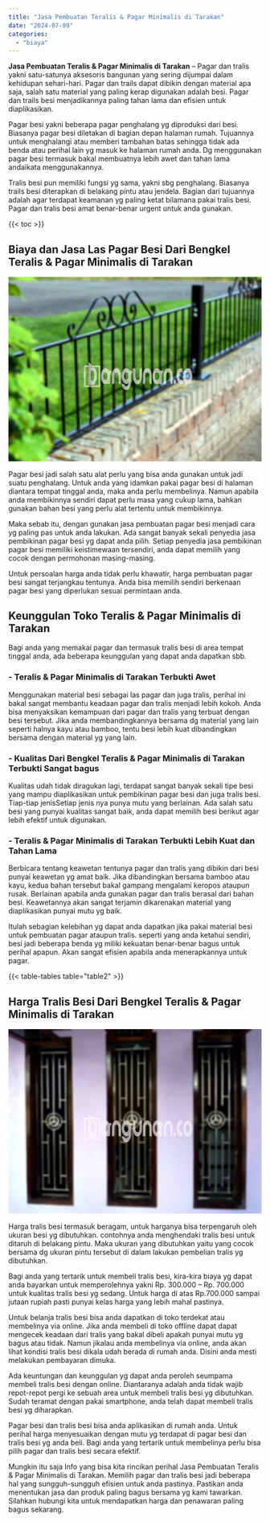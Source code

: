 ```yaml
---
title: "Jasa Pembuatan Teralis & Pagar Minimalis di Tarakan"
date: "2024-07-09"
categories: 
  - "biaya"
---
```


**Jasa Pembuatan Teralis & Pagar Minimalis di Tarakan** – Pagar dan tralis yakni satu-satunya aksesoris bangunan yang sering dijumpai dalam kehidupan sehari-hari. Pagar dan trails dapat dibikin dengan material apa saja, salah satu material yang paling kerap digunakan adalah besi. Pagar dan trails besi menjadikannya paling tahan lama dan efisien untuk diaplikasikan.

Pagar besi yakni beberapa pagar penghalang yg diproduksi dari besi. Biasanya pagar besi diletakan di bagian depan halaman rumah. Tujuannya untuk menghalangi atau memberi tambahan batas sehingga tidak ada benda atau perihal lain yg masuk ke halaman rumah anda. Dg menggunakan pagar besi termasuk bakal membuatnya lebih awet dan tahan lama andaikata menggunakannya.

Tralis besi pun memiliki fungsi yg sama, yakni sbg penghalang. Biasanya trails besi diterapkan di belakang pintu atau jendela. Bagian dari tujuannya adalah agar terdapat keamanan yg paling ketat bilamana pakai tralis besi. Pagar dan tralis besi amat benar-benar urgent untuk anda gunakan.

{{< toc >}}

## Biaya dan Jasa Las Pagar Besi Dari Bengkel Teralis & Pagar Minimalis di Tarakan

![Jasa Pembuatan Teralis & Pagar Minimalis di Tarakan](/images/pagar-minimalis-murah-35.png)

Pagar besi jadi salah satu alat perlu yang bisa anda gunakan untuk jadi suatu penghalang. Untuk anda yang idamkan pakai pagar besi di halaman diantara tempat tinggal anda, maka anda perlu membelinya. Namun apabila anda membikinnya sendiri dapat perlu masa yang cukup lama, bahkan gunakan bahan besi yang perlu alat tertentu untuk membikinnya.

Maka sebab itu, dengan gunakan jasa pembuatan pagar besi menjadi cara yg paling pas untuk anda lakukan. Ada sangat banyak sekali penyedia jasa pembikinan pagar besi yg dapat anda pilih. Setiap penyedia jasa pembikinan pagar besi memiliki keistimewaan tersendiri, anda dapat memilih yang cocok dengan permohonan masing-masing.

Untuk persoalan harga anda tidak perlu khawatir, harga pembuatan pagar besi sangat terjangkau tentunya. Anda bisa memilih sendiri berkenaan pagar besi yang diperlukan sesuai permintaan anda.

## Keunggulan Toko Teralis & Pagar Minimalis di Tarakan

Bagi anda yang memakai pagar dan termasuk tralis besi di area tempat tinggal anda, ada beberapa keunggulan yang dapat anda dapatkan sbb.

### \- Teralis & Pagar Minimalis di Tarakan Terbukti Awet

Menggunakan material besi sebagai las pagar dan juga tralis, perihal ini bakal sangat membantu keadaan pagar dan tralis menjadi lebih kokoh. Anda bisa menyaksikan kemampuan dari pagar dan tralis yang terbuat dengan besi tersebut. Jika anda membandingkannya bersama dg material yang lain seperti halnya kayu atau bamboo, tentu besi lebih kuat dibandingkan bersama dengan material yg yang lain.

### \- Kualitas Dari Bengkel Teralis & Pagar Minimalis di Tarakan Terbukti Sangat bagus

Kualitas udah tidak diragukan lagi, terdapat sangat banyak sekali tipe besi yang mampu diaplikasikan untuk pembikinan pagar besi dan juga tralis besi. Tiap-tiap jenisSetiap jenis nya punya mutu yang berlainan. Ada salah satu besi yang punyai kualitas sangat baik, anda dapat memilih besi berikut agar lebih efektif untuk digunakan.

### \- Teralis & Pagar Minimalis di Tarakan Terbukti Lebih Kuat dan Tahan Lama

Berbicara tentang keawetan tentunya pagar dan tralis yang dibikin dari besi punyai keawetan yg amat baik. Jika dibandingkan bersama bamboo atau kayu, kedua bahan tersebut bakal gampang mengalami keropos ataupun rusak. Berlainan apabila anda gunakan pagar dan tralis berasal dari bahan besi. Keawetannya akan sangat terjamin dikarenakan material yang diaplikasikan punyai mutu yg baik.

Itulah sebagian kelebihan yg dapat anda dapatkan jika pakai material besi untuk pembuatan pagar ataupun tralis. seperti yang anda ketahui sendiri, besi jadi beberapa benda yg miliki kekuatan benar-benar bagus untuk perihal apapun. Akan sangat efisien apabila anda menerapkannya untuk pagar.

{{< table-tables table="table2" >}}

## Harga Tralis Besi Dari Bengkel Teralis & Pagar Minimalis di Tarakan

![Jasa Pembuatan Teralis & Pagar Minimalis di Tarakan](/images/teralis-minimalis-murah-40.png)

Harga tralis besi termasuk beragam, untuk harganya bisa terpengaruh oleh ukuran besi yg dibutuhkan. contohnya anda menghendaki tralis besi untuk ditaruh di belakang pintu. Maka ukuran yang dibutuhkan yaitu yang cocok bersama dg ukuran pintu tersebut di dalam lakukan pembelian tralis yg dibutuhkan.

Bagi anda yang tertarik untuk membeli tralis besi, kira-kira biaya yg dapat anda bayarkan untuk memperolehnya yakni Rp. 300.000 – Rp. 700.000 untuk kualitas tralis besi yg sedang. Untuk harga di atas Rp.700.000 sampai jutaan rupiah pasti punyai kelas harga yang lebih mahal pastinya.

Untuk belanja tralis besi bisa anda dapatkan di toko terdekat atau membelinya via online. Jika anda membeli di toko offline dapat dapat mengecek keadaan dari tralis yang bakal dibeli apakah punyai mutu yg bagus atau tidak. Namun jikalau anda membelinya via online, anda akan lihat kondisi tralis besi dikala udah berada di rumah anda. Disini anda mesti melakukan pembayaran dimuka.

Ada keuntungan dan keunggulan yg dapat anda peroleh seumpama membeli tralis besi dengan online. Diantaranya adalah anda tidak wajib repot-repot pergi ke sebuah area untuk membeli tralis besi yg dibutuhkan. Sudah teramat dengan pakai smartphone, anda telah dapat membeli tralis besi yg diharapkan.

Pagar besi dan tralis besi bisa anda aplikasikan di rumah anda. Untuk perihal harga menyesuaikan dengan mutu yg terdapat di pagar besi dan tralis besi yg anda beli. Bagi anda yang tertarik untuk membelinya perlu bisa pilih pagar dan tralis besi secara efektif.

Mungkin itu saja Info yang bisa kita rincikan perihal Jasa Pembuatan Teralis & Pagar Minimalis di Tarakan. Memilih pagar dan tralis besi jadi beberapa hal yang sungguh-sungguh efisien untuk anda pastinya. Pastikan anda menentukan jasa dan produk paling bagus bersama yg kami tawarkan. Silahkan hubungi kita untuk mendapatkan harga dan penawaran paling bagus sekarang.
